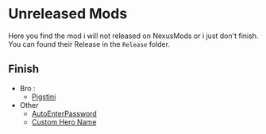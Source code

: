 # Unreleased Mods
 Here you find the mod i will not released on NexusMods or i just don't finish.  
 You can found their Release in the `Release` folder.

## Finish
 * Bro :
    * [Pigstini](Pigstini/)
 * Other
    * [AutoEnterPassword](AutoEnterPassword/)
    * [Custom Hero Name](Custom%20Hero%20Name/)